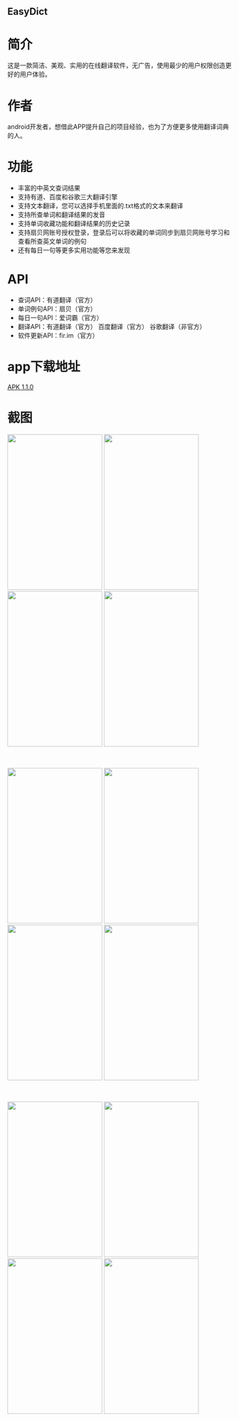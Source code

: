 ## EasyDict

# 简介

这是一款简洁、美观、实用的在线翻译软件，无广告，使用最少的用户权限创造更好的用户体验。

# 作者

android开发者，想借此APP提升自己的项目经验，也为了方便更多使用翻译词典的人。

# 功能

- 丰富的中英文查词结果
- 支持有道、百度和谷歌三大翻译引擎
- 支持文本翻译，您可以选择手机里面的.txt格式的文本来翻译
- 支持所查单词和翻译结果的发音
- 支持单词收藏功能和翻译结果的历史记录
- 支持扇贝网账号授权登录，登录后可以将收藏的单词同步到扇贝网账号学习和查看所查英文单词的例句
- 还有每日一句等更多实用功能等您来发现

# API

- 查词API：有道翻译（官方）
- 单词例句API：扇贝（官方）
- 每日一句API：爱词霸（官方）
- 翻译API：有道翻译（官方） 百度翻译（官方） 谷歌翻译（非官方）
- 软件更新API：fir.im（官方）

# app下载地址

<a href="http://fir.im/easydict">APK 1.1.0</a>

# 截图

<p>
  <img src="https://github.com/Veeson/easydict/blob/master/screenshot/Screenshot_2016-07-18-22-25-27_com.veeson.easydic.png" width="213" height="350"/>
  <img src="https://github.com/Veeson/easydict/blob/master/screenshot/Screenshot_2016-07-18-22-25-34_com.veeson.easydic.png" width="213" height="350"/>
  <img src="https://github.com/Veeson/easydict/blob/master/screenshot/Screenshot_2016-07-18-22-25-45_com.veeson.easydic.png" width="213" height="350"/>
  <img src="https://github.com/Veeson/easydict/blob/master/screenshot/Screenshot_2016-07-18-22-25-48_com.veeson.easydic.png" width="213" height="350"/>
</p>

<br />

<p>
  <img src="https://github.com/Veeson/easydict/blob/master/screenshot/Screenshot_2016-07-18-22-26-01_com.veeson.easydic.png" width="213" height="350"/>
  <img src="https://github.com/Veeson/easydict/blob/master/screenshot/Screenshot_2016-07-18-22-26-29_com.veeson.easydic.png" width="213" height="350"/>
  <img src="https://github.com/Veeson/easydict/blob/master/screenshot/Screenshot_2016-07-18-22-26-34_com.veeson.easydic.png" width="213" height="350"/>
  <img src="https://github.com/Veeson/easydict/blob/master/screenshot/Screenshot_2016-07-18-22-26-42_com.veeson.easydic.png" width="213" height="350"/>
</p>

<br />

<p>
  <img src="https://github.com/Veeson/easydict/blob/master/screenshot/Screenshot_2016-07-18-22-27-03_com.veeson.easydic.png" width="213" height="350"/>
  <img src="https://github.com/Veeson/easydict/blob/master/screenshot/Screenshot_2016-07-18-22-27-08_com.veeson.easydic.png" width="213" height="350"/>
  <img src="https://github.com/Veeson/easydict/blob/master/screenshot/Screenshot_2016-07-18-22-27-12_com.veeson.easydic.png" width="213" height="350"/>
  <img src="https://github.com/Veeson/easydict/blob/master/screenshot/Screenshot_2016-07-18-22-27-19_com.veeson.easydic.png" width="213" height="350"/>
</p>

